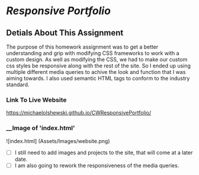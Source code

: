 # __*Responsive Portfolio*__

## __Detials About This Assignment__
The purpose of this homework assignment was to get a better understanding and grip with modifying CSS frameworks to work with a custom design. As well as modifying the CSS, we had to make our custom css styles be responsive along with the rest of the site. So I ended up using multiple different media queries to achive the look and function that I was aiming towards. I also used semantic HTML tags to conform to the industry standard.

### __Link To Live Website__
https://michaelolshewski.github.io/CWResponsivePortfolio/

### __Image of 'index.html'
![index.html] (Assets/Images/website.png)

- [ ] I still need to add images and projects to the site, that will come at a later date.
- [ ] I am also going to rework the responsiveness of the media queries.
